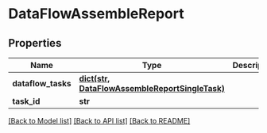 # DataFlowAssembleReport

## Properties
Name | Type | Description | Notes
------------ | ------------- | ------------- | -------------
**dataflow_tasks** | [**dict(str, DataFlowAssembleReportSingleTask)**](DataFlowAssembleReportSingleTask.md) |  | [optional] 
**task_id** | **str** |  | [optional] 

[[Back to Model list]](../README.md#documentation-for-models) [[Back to API list]](../README.md#documentation-for-api-endpoints) [[Back to README]](../README.md)


